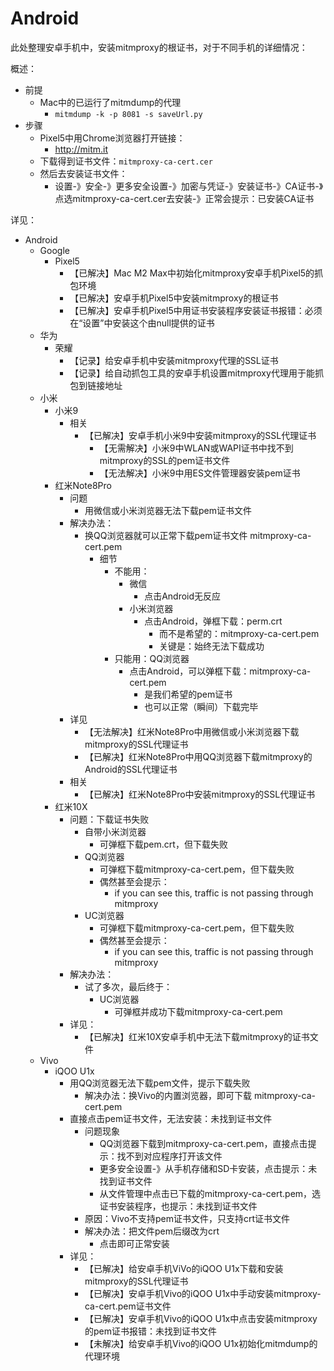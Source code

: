 # Android

此处整理安卓手机中，安装mitmproxy的根证书，对于不同手机的详细情况：

概述：

* 前提
  * Mac中的已运行了mitmdump的代理
    * `mitmdump -k -p 8081 -s saveUrl.py`
* 步骤
  * Pixel5中用Chrome浏览器打开链接：
    * http://mitm.it
  * 下载得到证书文件：`mitmproxy-ca-cert.cer`
  * 然后去安装证书文件：
    * 设置-》安全-》更多安全设置-》加密与凭证-》安装证书-》CA证书-》点选mitmproxy-ca-cert.cer去安装-》正常会提示：已安装CA证书

详见：

* Android
  * Google
    * Pixel5
      * 【已解决】Mac M2 Max中初始化mitmproxy安卓手机Pixel5的抓包环境
      * 【已解决】安卓手机Pixel5中安装mitmproxy的根证书
      * 【已解决】安卓手机Pixel5中用证书安装程序安装证书报错：必须在“设置”中安装这个由null提供的证书
  * 华为
    * 荣耀
      * 【记录】给安卓手机中安装mitmproxy代理的SSL证书
      * 【记录】给自动抓包工具的安卓手机设置mitmproxy代理用于能抓包到链接地址
  * 小米
    * 小米9
      * 相关
        * 【已解决】安卓手机小米9中安装mitmproxy的SSL代理证书
          * 【无需解决】小米9中WLAN或WAPI证书中找不到mitmproxy的SSL的pem证书文件
          * 【无法解决】小米9中用ES文件管理器安装pem证书
    * 红米Note8Pro
      * 问题
        * 用微信或小米浏览器无法下载pem证书文件
      * 解决办法：
        * 换QQ浏览器就可以正常下载pem证书文件 mitmproxy-ca-cert.pem
          * 细节
            * 不能用：
              * 微信
                * 点击Android无反应
              * 小米浏览器
                * 点击Android，弹框下载：perm.crt
                  * 而不是希望的：mitmproxy-ca-cert.pem
                  * 关键是：始终无法下载成功
            * 只能用：QQ浏览器
              * 点击Android，可以弹框下载：mitmproxy-ca-cert.pem
                * 是我们希望的pem证书
                * 也可以正常（瞬间）下载完毕
      * 详见
        * 【无法解决】红米Note8Pro中用微信或小米浏览器下载mitmproxy的SSL代理证书
        * 【已解决】红米Note8Pro中用QQ浏览器下载mitmproxy的Android的SSL代理证书
      * 相关
        * 【已解决】红米Note8Pro中安装mitmproxy的SSL代理证书
    * 红米10X
      * 问题：下载证书失败
        * 自带小米浏览器
          * 可弹框下载pem.crt，但下载失败
        * QQ浏览器
          * 可弹框下载mitmproxy-ca-cert.pem，但下载失败
          * 偶然甚至会提示：
            * if you can see this, traffic is not passing through mitmproxy
        * UC浏览器
          * 可弹框下载mitmproxy-ca-cert.pem，但下载失败
          * 偶然甚至会提示：
            * if you can see this, traffic is not passing through mitmproxy
      * 解决办法：
        * 试了多次，最后终于：
          * UC浏览器
            * 可弹框并成功下载mitmproxy-ca-cert.pem
      * 详见：
        * 【已解决】红米10X安卓手机中无法下载mitmproxy的证书文件
  * Vivo
    * iQOO U1x
      * 用QQ浏览器无法下载pem文件，提示下载失败
        * 解决办法：换Vivo的内置浏览器，即可下载 mitmproxy-ca-cert.pem
      * 直接点击pem证书文件，无法安装：未找到证书文件
        * 问题现象
          * QQ浏览器下载到mitmproxy-ca-cert.pem，直接点击提示：找不到对应程序打开该文件
          * 更多安全设置-》从手机存储和SD卡安装，点击提示：未找到证书文件
          * 从文件管理中点击已下载的mitmproxy-ca-cert.pem，选 证书安装程序，也提示：未找到证书文件
        * 原因：Vivo不支持pem证书文件，只支持crt证书文件
        * 解决办法：把文件pem后缀改为crt
          * 点击即可正常安装
      * 详见：
        * 【已解决】给安卓手机ViVo的iQOO U1x下载和安装mitmproxy的SSL代理证书
        * 【已解决】安卓手机Vivo的iQOO U1x中手动安装mitmproxy-ca-cert.pem证书文件
        * 【已解决】安卓手机Vivo的iQOO U1x中点击安装mitmproxy的pem证书报错：未找到证书文件
        * 【未解决】给安卓手机Vivo的iQOO U1x初始化mitmdump的代理环境
